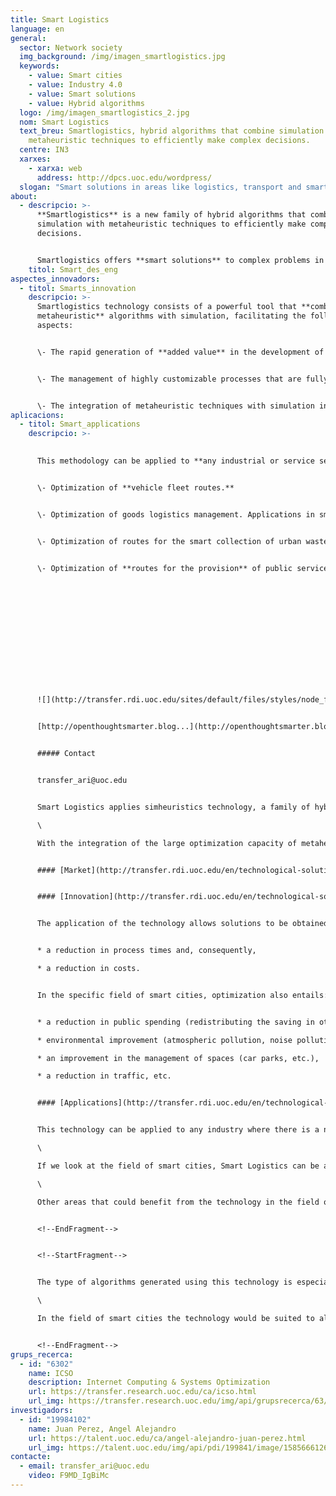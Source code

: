 ```yaml
---
title: Smart Logistics
language: en
general:
  sector: Network society
  img_background: /img/imagen_smartlogistics.jpg
  keywords:
    - value: Smart cities
    - value: Industry 4.0
    - value: Smart solutions
    - value: Hybrid algorithms
  logo: /img/imagen_smartlogistics_2.jpg
  nom: Smart Logistics
  text_breu: Smartlogistics, hybrid algorithms that combine simulation with
    metaheuristic techniques to efficiently make complex decisions.
  centre: IN3
  xarxes:
    - xarxa: web
      address: http://dpcs.uoc.edu/wordpress/
  slogan: "Smart solutions in areas like logistics, transport and smart cities. "
about:
  - descripcio: >-
      **Smartlogistics** is a new family of hybrid algorithms that combine
      simulation with metaheuristic techniques to efficiently make complex
      decisions. 


      Smartlogistics offers **smart solutions** to complex problems in real life in areas such as logistics, transport, production and distributed and parallel computing (including cloud computing), combining data analysis, computer simulation and metaheuristic techniques, among others.
    titol: Smart_des_eng
aspectes_innovadors:
  - titol: Smarts_innovation
    descripcio: >-
      Smartlogistics technology consists of a powerful tool that **combines
      metaheuristic** algorithms with simulation, facilitating the following
      aspects:


      \- The rapid generation of **added value** in the development of new uses and applications. 


      \- The management of highly customizable processes that are fully adapted to the specific needs of each client and application.


      \- The integration of metaheuristic techniques with simulation in an extremely powerful and flexible methodology that enables the optimization of services and processes in dynamic and uncertain scenarios.
aplicacions:
  - titol: Smart_applications
    descripcio: >-
      

      This methodology can be applied to **any industrial or service sector** in which it is necessary to optimize and improve complex processes and systems in variable scenarios. Applications in transport and logistics:


      \- Optimization of **vehicle fleet routes.** 


      \- Optimization of goods logistics management. Applications in smart cities: 


      \- Optimization of routes for the smart collection of urban waste. 


      \- Optimization of **routes for the provision** of public services.














      ![](http://transfer.rdi.uoc.edu/sites/default/files/styles/node_full-300x220/public/results/captura_de_pantalla_2015-09-16_a_les_16.24.33.png?itok=rHOGNbn7)


      [http://openthoughtsmarter.blog...](http://openthoughtsmarter.blogs.uoc.edu/simheuristics-a-new-smart-tool-for-a-complex-world/)


      ##### Contact


      transfer_ari@uoc.edu


      Smart Logistics applies simheuristics technology, a family of hybrid algorithms that combine simulation with metaheuristic techniques to solve efficiently complex problems in decision-making under conditions of uncertainty.\

      \

      With the integration of the large optimization capacity of metaheuristic algorithms and the flexibility of simulation, a very powerful, flexible and relatively easily implemented methodology is achieved, which, after proper synchronization, can generate pseudo-optimum solutions for real-life applications and for large-scale problems in scenarios of uncertainty.


      #### [Market](http://transfer.rdi.uoc.edu/en/technological-solution/smart-logistics-integracio-dalgorismes-metaheuristics-amb-resultats-de#collapseOne)


      #### [Innovation](http://transfer.rdi.uoc.edu/en/technological-solution/smart-logistics-integracio-dalgorismes-metaheuristics-amb-resultats-de#collapseTwo)


      The application of the technology allows solutions to be obtained that provide:


      * a reduction in process times and, consequently,

      * a reduction in costs.


      In the specific field of smart cities, optimization also entails:


      * a reduction in public spending (redistributing the saving in other items in the municipal budget),

      * environmental improvement (atmospheric pollution, noise pollution, etc.),

      * an improvement in the management of spaces (car parks, etc.),

      * a reduction in traffic, etc.


      #### [Applications](http://transfer.rdi.uoc.edu/en/technological-solution/smart-logistics-integracio-dalgorismes-metaheuristics-amb-resultats-de#collapseFour)


      This technology can be applied to any industry where there is a need for process optimization with the aim of obtaining cost reductions (monetary, environmental, etc.). Examples of areas in which it can be rolled out are: logistics, transport, production, finances, telecommunication, mobility and smart cities.\

      \

      If we look at the field of smart cities, Smart Logistics can be applied to urban solid waste collection management. The technology, in combination with various traceability and measuring devices, enables a dynamic waste collection focus to be developed. Having real-time information about the replacement levels of dumpsters can be used to optimize waste management planning and therefore improve loading and unloading times, with the subsequent translation into a reduction of the associated costs , environmental impact, traffic levels, etc.\

      \

      Other areas that could benefit from the technology in the field of smart cities are: urban mobility planning, dynamic traffic management, public transport planning, car park management dynamics, etc.


      <!--EndFragment-->


      <!--StartFragment-->


      The type of algorithms generated using this technology is especially suitable for small and medium-sized enterprises (SME), that cannot afford a department to manage decision-taking in logistics and transport, providing them with a powerful tool to enable them to be more competitive in the market.\

      \

      In the field of smart cities the technology would be suited to all businesses that provide operations and maintenance services, transport services, etc. in towns and cities.


      <!--EndFragment-->
grups_recerca:
  - id: "6302"
    name: ICSO
    description: Internet Computing & Systems Optimization
    url: https://transfer.research.uoc.edu/ca/icso.html
    url_img: https://transfer.research.uoc.edu/img/api/grupsrecerca/63/image/1594283737757
investigadors:
  - id: "19984102"
    name: Juan Perez, Angel Alejandro
    url: https://talent.uoc.edu/ca/angel-alejandro-juan-perez.html
    url_img: https://talent.uoc.edu/img/api/pdi/199841/image/1585666126241
contacte:
  - email: transfer_ari@uoc.edu
    video: F9MD_IgBiMc
---
```

